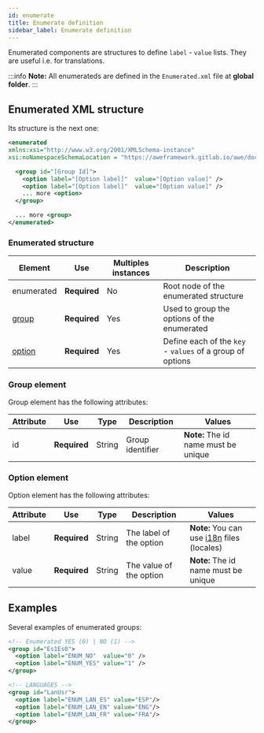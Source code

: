 ```yaml
---
id: enumerate
title: Enumerate definition
sidebar_label: Enumerate definition
---
```


Enumerated components are structures to define `label` - `value` lists. They are useful i.e. for translations.

:::info
**Note:** All enumerateds are defined in the `Enumerated.xml` file at **global folder**.
:::

## Enumerated XML structure

Its structure is the next one:

```xml
<enumerated
xmlns:xsi="http://www.w3.org/2001/XMLSchema-instance"
xsi:noNamespaceSchemaLocation = "https://aweframework.gitlab.io/awe/docs/schemas/enumerated.xsd">

  <group id="[Group Id]">
    <option label="[Option label]"  value="[Option value]" />
    <option label="[Option label]"  value="[Option value]" />
    ... more <option>
  </group>

  ... more <group>
</enumerated>
```

### Enumerated structure


| Element     | Use      | Multiples instances    | Description                                        |
| ----------- | ---------|------------------------|----------------------------------------------------|
| enumerated  | **Required** | No| Root node of the enumerated structure |
| [group](#group-element) | **Required** | Yes | Used to group the options of the enumerated |
| [option](#option-element) | **Required** | Yes | Define each of the `key` - `values` of a group of options |

### Group element

Group element has the following attributes:

| Attribute   | Use      | Type      |  Description                    |   Values                                           |
| ----------- | ---------|-----------|---------------------------------|----------------------------------------------------|
| id | **Required** | String | Group identifier                        | **Note:**  The id name must be unique              |

### Option element

Option element has the following attributes:

| Attribute   | Use      | Type      |  Description                    |   Values                                           |
| ----------- | ---------|-----------|---------------------------------|----------------------------------------------------|
| label | **Required** | String | The label of the option              | **Note:** You can use [i18n](i18n-internationalization.md) files (locales)              |
| value | **Required** | String | The value of the option| **Note:**  The id name must be unique              |


## Examples

Several examples of enumerated groups:

```xml
<!-- Enumerated YES (0) | NO (1) -->
<group id="Es1Es0">
  <option label="ENUM_NO"  value="0" />
  <option label="ENUM_YES" value="1" />
</group>
```

```xml
<!-- LANGUAGES -->
<group id="LanUsr">
  <option label="ENUM_LAN_ES" value="ESP"/>
  <option label="ENUM_LAN_EN" value="ENG"/>
  <option label="ENUM_LAN_FR" value="FRA"/>
</group>
```

